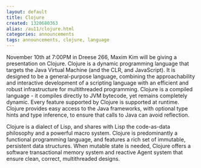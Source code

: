 ```yaml
---
layout: default
title: Clojure
created: 1320680363
alias: /au11/clojure.html
categories: announcements
tags: announcements, clojure, language
---
```

November 10th at 7:00PM in Dreese 266, Maxim Kim will be giving a presentation on Clojure. Clojure is a dynamic programming language that targets the Java Virtual Machine (and the CLR, and JavaScript). It is designed to be a general-purpose language, combining the approachability and interactive development of a scripting language with an efficient and robust infrastructure for multithreaded programming. Clojure is a compiled language - it compiles directly to JVM bytecode, yet remains completely dynamic. Every feature supported by Clojure is supported at runtime. Clojure provides easy access to the Java frameworks, with optional type hints and type inference, to ensure that calls to Java can avoid reflection.

Clojure is a dialect of Lisp, and shares with Lisp the code-as-data philosophy and a powerful macro system. Clojure is predominantly a functional programming language, and features a rich set of immutable, persistent data structures.  When mutable state is needed, Clojure offers a software transactional memory system and reactive Agent system that ensure clean, correct, multithreaded designs.
